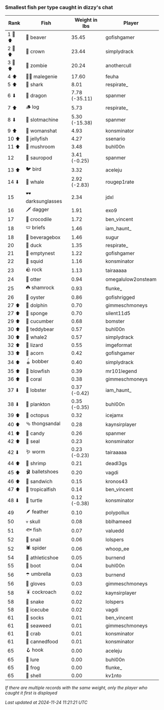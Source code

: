 ### Smallest fish per type caught in dizzy's chat
| Rank | Fish | Weight in lbs | Player |
|------|--------|-----------|---------|
| 1 🥇 ⬆ | 🦫 beaver | 35.45 | gofishgamer |
| 2 🥈 ⬆ | 👑 crown | 23.44 | simplydrack |
| 3 🥉 ⬆ | 🧟 zombie | 20.24 | anothercull |
| 4 ⬆ | 🧞‍♂ malegenie | 17.60 | feuha |
| 5 ⬆ | 🦈 shark | 8.01 | respirate_ |
| 6 ⬇ | 🐉 dragon | 7.78 (-35.11) | spanmer |
| 7 ⬆ | 🪵 log | 5.73 | respirate_ |
| 8 ⬇ | 🎰 slotmachine | 5.30 (-15.38) | spanmer |
| 9 ⬆ | 👒 womanshat | 4.93 | konsminator |
| 10 ⬆ | 🪼 jellyfish | 4.27 | ssenario |
| 11 ⬆ | 🍄 mushroom | 3.48 | buhl00n |
| 12  | 🦕 sauropod | 3.41 (-0.25) | spanmer |
| 13 ⬆ | 🐦 bird | 3.32 | aceleju |
| 14 ⬇ | 🐳 whale | 2.92 (-2.83) | rougep1rate |
| 15  | 🕶️ darksunglasses | 2.34 | jdxl |
| 16  | 🗡️ dagger | 1.91 | exo9 |
| 17  | 🐊 crocodile | 1.72 | ben_vincent |
| 18  | 🩲 briefs | 1.46 | iam_haunt_ |
| 18  | 🧃 beveragebox | 1.46 | sugur |
| 20  | 🦆 duck | 1.35 | respirate_ |
| 21  | 🪹 emptynest | 1.22 | gofishgamer |
| 22  | 🦑 squid | 1.16 | konsminator |
| 23  | 🪨 rock | 1.13 | tairaaaaa |
| 24  | 🦦 otter | 0.94 | omegalulow2onsteam |
| 25  | ☘️ shamrock | 0.93 | flunke_ |
| 26  | 🦪 oyster | 0.86 | gofishrigged |
| 27 ⬆ | 🐬 dolphin | 0.70 | gimmeschmoneys |
| 27 ⬆ | 🧽 sponge | 0.70 | silent11d5 |
| 29 ⬆ | 🥒 cucumber | 0.68 | bomster |
| 30 ⬆ | 🧸 teddybear | 0.57 | buhl00n |
| 30 ⬆ | 🐋 whale2 | 0.57 | simplydrack |
| 32 ⬆ | 🦎 lizard | 0.55 | imgeformat |
| 33 ⬆ | 🌰 acorn | 0.42 | gofishgamer |
| 34 ⬆ | 🪀 bobber | 0.40 | simplydrack |
| 35 ⬆ | 🐡 blowfish | 0.39 | mr101legend |
| 36 ⬆ | 🪸 coral | 0.38 | gimmeschmoneys |
| 37 ⬇ | 🦞 lobster | 0.37 (-0.42) | iam_haunt_ |
| 38 ⬇ | 🦠 plankton | 0.35 (-0.35) | buhl00n |
| 39 ⬆ | 🐙 octopus | 0.32 | icejamx |
| 40 ⬆ | 🩴 thongsandal | 0.28 | kaynsirplayer |
| 41 ⬆ | 🍬 candy | 0.26 | spanmer |
| 42 ⬆ | 🦭 seal | 0.23 | konsminator |
| 42 ⬇ | 🪱 worm | 0.23 (-0.23) | tairaaaaa |
| 44 ⬆ | 🦐 shrimp | 0.21 | deadl3gs |
| 45 ⬆ | 🩰 balletshoes | 0.20 | vagdi |
| 46 ⬆ | 🥪 sandwich | 0.15 | kronos43 |
| 47 ⬆ | 🐠 tropicalfish | 0.14 | ben_vincent |
| 48 ⬇ | 🐢 turtle | 0.12 (-0.38) | konsminator |
| 49  | 🪶 feather | 0.10 | polypollux |
| 50  | 💀 skull | 0.08 | bblhameed |
| 51  | 🐟 fish | 0.07 | valuedd |
| 52  | 🐌 snail | 0.06 | lolspers |
| 52  | 🕷️ spider | 0.06 | whoop_ee |
| 54  | 👟 athleticshoe | 0.05 | burnend |
| 55  | 👢 boot | 0.04 | buhl00n |
| 56  | ☂️ umbrella | 0.03 | burnend |
| 56  | 🧤 gloves | 0.03 | gimmeschmoneys |
| 58  | 🪳 cockroach | 0.02 | kaynsirplayer |
| 58  | 🐍 snake | 0.02 | lolspers |
| 58  | 🧊 icecube | 0.02 | vagdi |
| 61  | 🧦 socks | 0.01 | ben_vincent |
| 61  | 🌿 seaweed | 0.01 | gimmeschmoneys |
| 61  | 🦀 crab | 0.01 | konsminator |
| 61  | 🥫 cannedfood | 0.01 | konsminator |
| 65  | 🪝 hook | 0.00 | aceleju |
| 65  | 🎏 lure | 0.00 | buhl00n |
| 65  | 🐸 frog | 0.00 | flunke_ |
| 65  | 🐚 shell | 0.00 | kv1nto |

_If there are multiple records with the same weight, only the player who caught it first is displayed_

_Last updated at 2024-11-24 11:21:21 UTC_